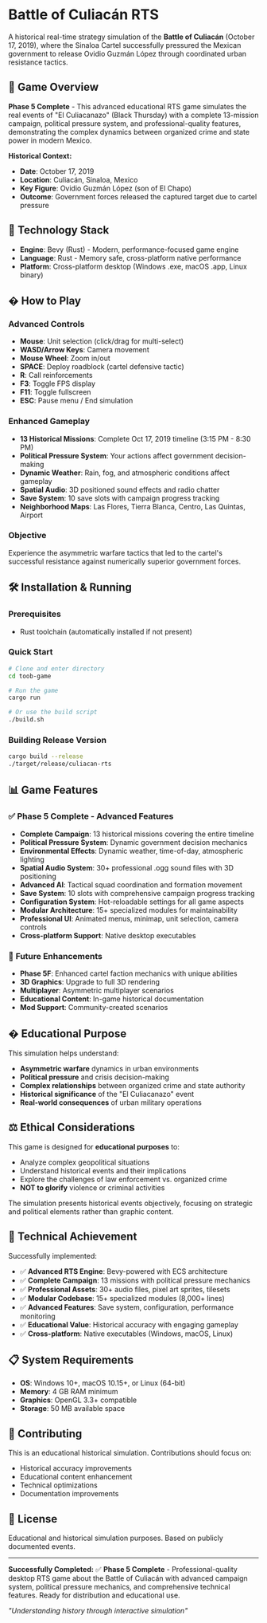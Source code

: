 # Battle of Culiacán RTS

A historical real-time strategy simulation of the **Battle of Culiacán** (October 17, 2019), where the Sinaloa Cartel successfully pressured the Mexican government to release Ovidio Guzmán López through coordinated urban resistance tactics.

## 🎯 Game Overview

**Phase 5 Complete** - This advanced educational RTS game simulates the real events of "El Culiacanazo" (Black Thursday) with a complete 13-mission campaign, political pressure system, and professional-quality features, demonstrating the complex dynamics between organized crime and state power in modern Mexico.

**Historical Context:**
- **Date**: October 17, 2019
- **Location**: Culiacán, Sinaloa, Mexico
- **Key Figure**: Ovidio Guzmán López (son of El Chapo)
- **Outcome**: Government forces released the captured target due to cartel pressure

## 🚀 Technology Stack

- **Engine**: Bevy (Rust) - Modern, performance-focused game engine
- **Language**: Rust - Memory safe, cross-platform native performance
- **Platform**: Cross-platform desktop (Windows .exe, macOS .app, Linux binary)

## � How to Play

### Advanced Controls
- **Mouse**: Unit selection (click/drag for multi-select)
- **WASD/Arrow Keys**: Camera movement
- **Mouse Wheel**: Zoom in/out
- **SPACE**: Deploy roadblock (cartel defensive tactic)
- **R**: Call reinforcements
- **F3**: Toggle FPS display
- **F11**: Toggle fullscreen
- **ESC**: Pause menu / End simulation

### Enhanced Gameplay
- **13 Historical Missions**: Complete Oct 17, 2019 timeline (3:15 PM - 8:30 PM)
- **Political Pressure System**: Your actions affect government decision-making
- **Dynamic Weather**: Rain, fog, and atmospheric conditions affect gameplay
- **Spatial Audio**: 3D positioned sound effects and radio chatter
- **Save System**: 10 save slots with campaign progress tracking
- **Neighborhood Maps**: Las Flores, Tierra Blanca, Centro, Las Quintas, Airport

### Objective
Experience the asymmetric warfare tactics that led to the cartel's successful resistance against numerically superior government forces.

## 🛠️ Installation & Running

### Prerequisites
- Rust toolchain (automatically installed if not present)

### Quick Start
```bash
# Clone and enter directory
cd toob-game

# Run the game
cargo run

# Or use the build script
./build.sh
```

### Building Release Version
```bash
cargo build --release
./target/release/culiacan-rts
```

## 📊 Game Features

### ✅ **Phase 5 Complete - Advanced Features**
- **Complete Campaign**: 13 historical missions covering the entire timeline
- **Political Pressure System**: Dynamic government decision mechanics
- **Environmental Effects**: Dynamic weather, time-of-day, atmospheric lighting
- **Spatial Audio System**: 30+ professional .ogg sound files with 3D positioning
- **Advanced AI**: Tactical squad coordination and formation movement
- **Save System**: 10 slots with comprehensive campaign progress tracking
- **Configuration System**: Hot-reloadable settings for all game aspects
- **Modular Architecture**: 15+ specialized modules for maintainability
- **Professional UI**: Animated menus, minimap, unit selection, camera controls
- **Cross-platform Support**: Native desktop executables

### 🔄 **Future Enhancements**
- **Phase 5F**: Enhanced cartel faction mechanics with unique abilities
- **3D Graphics**: Upgrade to full 3D rendering
- **Multiplayer**: Asymmetric multiplayer scenarios
- **Educational Content**: In-game historical documentation
- **Mod Support**: Community-created scenarios

## � Educational Purpose

This simulation helps understand:
- **Asymmetric warfare** dynamics in urban environments  
- **Political pressure** and crisis decision-making
- **Complex relationships** between organized crime and state authority
- **Historical significance** of the "El Culiacanazo" event
- **Real-world consequences** of urban military operations

## ⚖️ Ethical Considerations

This game is designed for **educational purposes** to:
- Analyze complex geopolitical situations
- Understand historical events and their implications  
- Explore the challenges of law enforcement vs. organized crime
- **NOT to glorify** violence or criminal activities

The simulation presents historical events objectively, focusing on strategic and political elements rather than graphic content.

## 🎯 Technical Achievement

Successfully implemented:
- ✅ **Advanced RTS Engine**: Bevy-powered with ECS architecture
- ✅ **Complete Campaign**: 13 missions with political pressure mechanics
- ✅ **Professional Assets**: 30+ audio files, pixel art sprites, tilesets
- ✅ **Modular Codebase**: 15+ specialized modules (8,000+ lines)
- ✅ **Advanced Features**: Save system, configuration, performance monitoring
- ✅ **Educational Value**: Historical accuracy with engaging gameplay
- ✅ **Cross-platform**: Native executables (Windows, macOS, Linux)

## 📋 System Requirements

- **OS**: Windows 10+, macOS 10.15+, or Linux (64-bit)
- **Memory**: 4 GB RAM minimum
- **Graphics**: OpenGL 3.3+ compatible
- **Storage**: 50 MB available space

## 🤝 Contributing

This is an educational historical simulation. Contributions should focus on:
- Historical accuracy improvements
- Educational content enhancement  
- Technical optimizations
- Documentation improvements

## 📝 License

Educational and historical simulation purposes. Based on publicly documented events.

---

**Successfully Completed:** ✅ **Phase 5 Complete** - Professional-quality desktop RTS game about the Battle of Culiacán with advanced campaign system, political pressure mechanics, and comprehensive technical features. Ready for distribution and educational use.

*"Understanding history through interactive simulation"*
